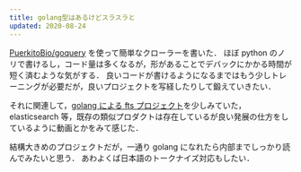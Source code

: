 ```yaml
---
title: golang型はあるけどスラスラと
updated: 2020-08-24
---
```


[PuerkitoBio/goquery](https://github.com/PuerkitoBio/goquery) を使って簡単なクローラーを書いた．
ほぼ python のノリで書けるし，コード量は多くなるが，形があることでデバックにかかる時間が短く済むような気がする．
良いコードが書けるようになるまではもう少しトレーニングが必要だが，良いプロジェクトを写経したりして鍛えていきたい．

それに関連して，[golang による fts プロジェクト](http://blevesearch.com/)を少しみていた，
elasticsearch 等，既存の類似プロダクトは存在しているが良い発展の仕方をしているように動画とかをみて感じた．

結構大きめのプロジェクトだが，一通り golang になれたら内部までしっかり読んでみたいと思う．
あわよくば日本語のトークナイズ対応もしたい．
